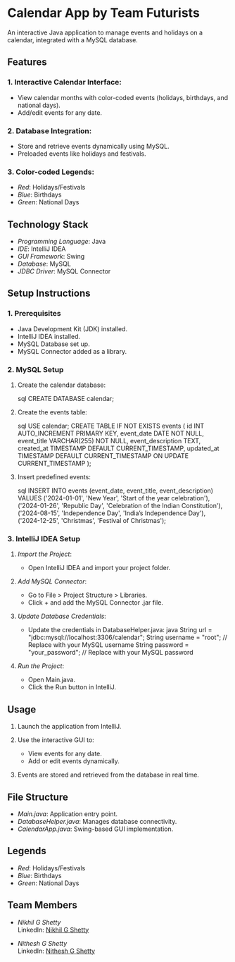 

# Calendar App by Team Futurists

An interactive Java application to manage events and holidays on a calendar, integrated with a MySQL database.

## Features

### 1. Interactive Calendar Interface:
- View calendar months with color-coded events (holidays, birthdays, and national days).
- Add/edit events for any date.

### 2. Database Integration:
- Store and retrieve events dynamically using MySQL.
- Preloaded events like holidays and festivals.

### 3. Color-coded Legends:
- *Red*: Holidays/Festivals
- *Blue*: Birthdays
- *Green*: National Days

## Technology Stack

- *Programming Language*: Java
- *IDE*: IntelliJ IDEA
- *GUI Framework*: Swing
- *Database*: MySQL
- *JDBC Driver*: MySQL Connector

## Setup Instructions

### 1. Prerequisites
- Java Development Kit (JDK) installed.
- IntelliJ IDEA installed.
- MySQL Database set up.
- MySQL Connector added as a library.

### 2. MySQL Setup

1. Create the calendar database:

    sql
    CREATE DATABASE calendar;
    

2. Create the events table:

    sql
    USE calendar;
    CREATE TABLE IF NOT EXISTS events (
        id INT AUTO_INCREMENT PRIMARY KEY,
        event_date DATE NOT NULL,
        event_title VARCHAR(255) NOT NULL,
        event_description TEXT,
        created_at TIMESTAMP DEFAULT CURRENT_TIMESTAMP,
        updated_at TIMESTAMP DEFAULT CURRENT_TIMESTAMP ON UPDATE CURRENT_TIMESTAMP
    );
    

3. Insert predefined events:

    sql
    INSERT INTO events (event_date, event_title, event_description)
    VALUES
        ('2024-01-01', 'New Year', 'Start of the year celebration'),
        ('2024-01-26', 'Republic Day', 'Celebration of the Indian Constitution'),
        ('2024-08-15', 'Independence Day', 'India’s Independence Day'),
        ('2024-12-25', 'Christmas', 'Festival of Christmas');
    

### 3. IntelliJ IDEA Setup

1. *Import the Project*:
   - Open IntelliJ IDEA and import your project folder.

2. *Add MySQL Connector*:
   - Go to File > Project Structure > Libraries.
   - Click + and add the MySQL Connector .jar file.

3. *Update Database Credentials*:
   - Update the credentials in DatabaseHelper.java:
     java
     String url = "jdbc:mysql://localhost:3306/calendar";
     String username = "root"; // Replace with your MySQL username
     String password = "your_password"; // Replace with your MySQL password
     

4. *Run the Project*:
   - Open Main.java.
   - Click the Run button in IntelliJ.

## Usage

1. Launch the application from IntelliJ.

2. Use the interactive GUI to:
   - View events for any date.
   - Add or edit events dynamically.

3. Events are stored and retrieved from the database in real time.

## File Structure

- *Main.java*: Application entry point.
- *DatabaseHelper.java*: Manages database connectivity.
- *CalendarApp.java*: Swing-based GUI implementation.

## Legends

- *Red*: Holidays/Festivals
- *Blue*: Birthdays
- *Green*: National Days

## Team Members

- *Nikhil G Shetty*  
  LinkedIn: [Nikhil G Shetty](https://www.linkedin.com)
  
- *Nithesh G Shetty*  
  LinkedIn: [Nithesh G Shetty](https://www.linkedin.com)
